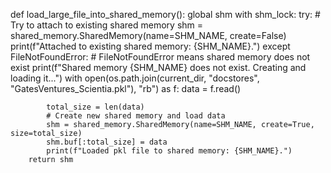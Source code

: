 def load_large_file_into_shared_memory():
    global shm
    with shm_lock:
        try:
            # Try to attach to existing shared memory
            shm = shared_memory.SharedMemory(name=SHM_NAME, create=False)
            print(f"Attached to existing shared memory: {SHM_NAME}.")
        except FileNotFoundError:
            # FileNotFoundError means shared memory does not exist
            print(f"Shared memory {SHM_NAME} does not exist. Creating and loading it...")
            with open(os.path.join(current_dir, "docstores", "GatesVentures_Scientia.pkl"), "rb") as f:
                data = f.read()

            total_size = len(data)
            # Create new shared memory and load data
            shm = shared_memory.SharedMemory(name=SHM_NAME, create=True, size=total_size)
            shm.buf[:total_size] = data
            print(f"Loaded pkl file to shared memory: {SHM_NAME}.")
        return shm
